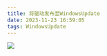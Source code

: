 ```yaml
---
title: 将驱动发布至WindowsUpdate
date: 2023-11-23 16:59:05
tags: WindowsUpdate
---
```


![](newshippinglable.png)

